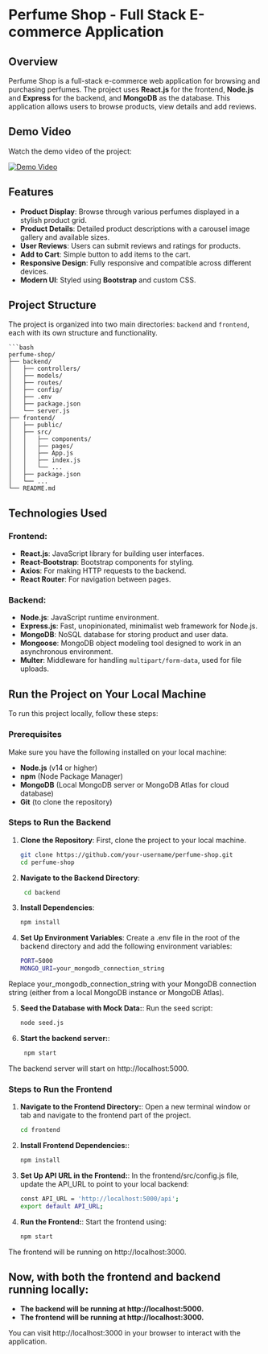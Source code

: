 # Perfume Shop - Full Stack E-commerce Application

## Overview

Perfume Shop is a full-stack e-commerce web application for browsing and purchasing perfumes. The project uses **React.js** for the frontend, **Node.js** and **Express** for the backend, and **MongoDB** as the database. This application allows users to browse products, view details and add reviews.


## Demo Video

Watch the demo video of the project:

[![Demo Video](https://img.youtube.com/vi/ISaRWjRdVQ0/0.jpg)](https://youtu.be/ISaRWjRdVQ0)



## Features

- **Product Display**: Browse through various perfumes displayed in a stylish product grid.
- **Product Details**: Detailed product descriptions with a carousel image gallery and available sizes.
- **User Reviews**: Users can submit reviews and ratings for products.
- **Add to Cart**: Simple button to add items to the cart.
- **Responsive Design**: Fully responsive and compatible across different devices.
- **Modern UI**: Styled using **Bootstrap** and custom CSS.


## Project Structure

The project is organized into two main directories: `backend` and `frontend`, each with its own structure and functionality.

    ```bash
    perfume-shop/
    ├── backend/
    │   ├── controllers/
    │   ├── models/
    │   ├── routes/
    │   ├── config/
    │   ├── .env
    │   ├── package.json
    │   └── server.js
    ├── frontend/
    │   ├── public/
    │   ├── src/
    │   │   ├── components/
    │   │   ├── pages/
    │   │   ├── App.js
    │   │   ├── index.js
    │   │   └── ...
    │   ├── package.json
    │   └── ...
    └── README.md     


## Technologies Used

### Frontend:
- **React.js**: JavaScript library for building user interfaces.
- **React-Bootstrap**: Bootstrap components for styling.
- **Axios**: For making HTTP requests to the backend.
- **React Router**: For navigation between pages.

### Backend:
- **Node.js**: JavaScript runtime environment.
- **Express.js**: Fast, unopinionated, minimalist web framework for Node.js.
- **MongoDB**: NoSQL database for storing product and user data.
- **Mongoose**: MongoDB object modeling tool designed to work in an asynchronous environment.
- **Multer**: Middleware for handling `multipart/form-data`, used for file uploads.


## Run the Project on Your Local Machine

To run this project locally, follow these steps:

### Prerequisites

Make sure you have the following installed on your local machine:

- **Node.js** (v14 or higher)
- **npm** (Node Package Manager)
- **MongoDB** (Local MongoDB server or MongoDB Atlas for cloud database)
- **Git** (to clone the repository)

### Steps to Run the Backend

1. **Clone the Repository**:
   First, clone the project to your local machine.
   
   ```bash
   git clone https://github.com/your-username/perfume-shop.git
   cd perfume-shop

2. **Navigate to the Backend Directory**:

    ```bash
     cd backend

3. **Install Dependencies**:

     ```bash
     npm install

4. **Set Up Environment Variables**:
   Create a .env file in the root of the backend directory and add the following environment variables:

     ```bash
   PORT=5000 
   MONGO_URI=your_mongodb_connection_string
Replace your_mongodb_connection_string with your MongoDB connection string (either from a local MongoDB instance or MongoDB Atlas).


5. **Seed the Database with Mock Data:**:
   Run the seed script:

    ```bash
    node seed.js

6. **Start the backend server:**:

    ```bash
     npm start
The backend server will start on http://localhost:5000.

### Steps to Run the Frontend

1. **Navigate to the Frontend Directory:**:
   Open a new terminal window or tab and navigate to the frontend part of the project.

     ```bash
     cd frontend


2. **Install Frontend Dependencies:**:

   ```bash
   npm install


3. **Set Up API URL in the Frontend:**:
   In the frontend/src/config.js file, update the API_URL to point to your local backend:

     ```bash
     const API_URL = 'http://localhost:5000/api';
     export default API_URL;

4. **Run the Frontend:**:
 Start the frontend using:

    ```bash
    npm start
The frontend will be running on http://localhost:3000.


## Now, with both the frontend and backend running locally:

- **The backend will be running at http://localhost:5000.**
- **The frontend will be running at http://localhost:3000.**

You can visit http://localhost:3000 in your browser to interact with the application.


